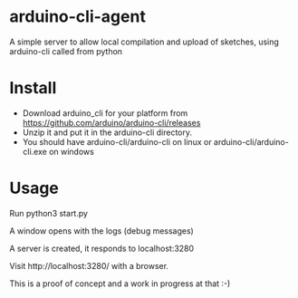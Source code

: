 # arduino-cli-agent
A simple server to allow local compilation and upload of sketches, using arduino-cli called from python

# Install

- Download arduino_cli for your platform from https://github.com/arduino/arduino-cli/releases
- Unzip it and put it in the arduino-cli directory.
- You should have arduino-cli/arduino-cli on linux or arduino-cli/arduino-cli.exe on windows


# Usage
Run python3 start.py

A window opens with the logs (debug messages)

A server is created, it responds to localhost:3280

Visit http://localhost:3280/ with a browser.

This is a proof of concept and a work in progress at that :-)
